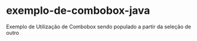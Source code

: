 # exemplo-de-combobox-java
Exemplo de Utilização de Combobox sendo populado a partir da seleção de outro
